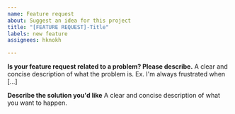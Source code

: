 ```yaml
---
name: Feature request
about: Suggest an idea for this project
title: "[FEATURE REQUEST]-Title"
labels: new feature
assignees: hknokh

---
```


**Is your feature request related to a problem? Please describe.**
A clear and concise description of what the problem is. Ex. I'm always frustrated when [...]

**Describe the solution you'd like**
A clear and concise description of what you want to happen.

